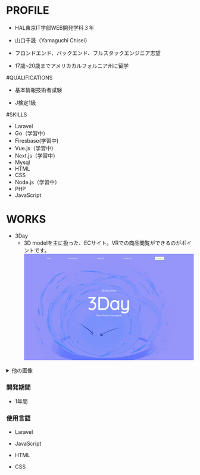 # PROFILE

- HAL東京IT学部WEB開発学科３年

- 山口千晟（Yamaguchi  Chisei）

- フロンドエンド、バックエンド、フルスタックエンジニア志望

- 17歳~20歳までアメリカカルフォルニア州に留学

  


#QUALIFICATIONS

- 基本情報技術者試験

- J検定1級

  


#SKILLS

- Laravel
- Go（学習中）
- Firesbase(学習中)
- Vue.js（学習中）
- Next.js（学習中）
- Mysql
- HTML
- CSS
- Node.js（学習中）
- PHP
- JavaScript



# WORKS

- 3Day
  - 3D modelを主に扱った、ECサイト。VRでの商品閲覧ができるのがポイントです。
  ![3DayTop](/image/3DayTop.png)
<details>
<summary>他の画像</summary>
<pre>
<code>
	<image src="/image/スクリーンショット 2019-04-16 18.43.19.png" alt="img2"></image>
	<image src="/image/スクリーンショット 2019-04-16 18.42.13.png" alt="img2"></image>
</code>
</pre>
</details>



### 開発期間
- 1年間


### 使用言語

- Laravel

- JavaScript

- HTML

- CSS

  